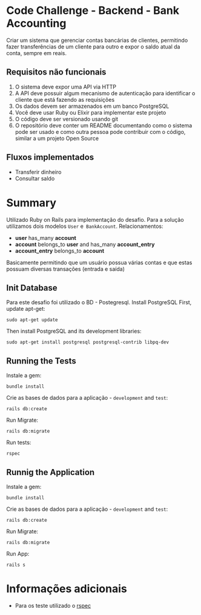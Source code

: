 # Code Challenge - Backend - Bank Accounting

Criar um sistema que gerenciar contas bancárias de clientes, permitindo fazer transferências de um cliente para outro e expor o saldo atual da conta, sempre em reais.


## Requisitos não funcionais 

 1. O sistema deve expor uma API via HTTP 
 2. A API deve possuir algum mecanismo de autenticação para identificar o cliente que está fazendo as requisições 
 3.  Os dados devem ser armazenados em um banco PostgreSQL 
 4. Você deve usar Ruby ou Elixir para implementar este projeto
 5. O código deve ser versionado usando git 
 6. O repositório deve conter um README documentando como o sistema pode ser usado e como outra pessoa pode contribuir com o código, similar a um projeto Open Source

## Fluxos implementados
 - Transferir dinheiro 
-  Consultar saldo

#  Summary

Utilizado Ruby on Rails para implementação do desafio. Para a solução utilizamos dois modelos `User` e` BankAccount`.
Relacionamentos:
-  **user**  has_many **account**
-  **account** belongs_to **user** and has_many **account_entry**
-  **account_entry** belongs_to **account**

Basicamente permitindo que um usuário possua várias contas e que estas possuam diversas transações (entrada e saída)

## Init Database

Para este desafio foi utilizado o BD - Postegresql. Install PostgreSQL
First, update apt-get:

    sudo apt-get update
    
Then install PostgreSQL and its development libraries:

    sudo apt-get install postgresql postgresql-contrib libpq-dev

## Running the Tests

Instale a gem:

    bundle install

Crie as bases de dados para a aplicação - `development`  and  `test`:

    rails db:create

Run Migrate:

    rails db:migrate

Run tests:

    rspec

##  Runnig the Application

Instale a gem:

    bundle install

Crie as bases de dados para a aplicação - `development`  and  `test`:

    rails db:create

Run Migrate:

    rails db:migrate
    
Run App:

    rails s

# Informações adicionais

- Para os teste utilizado o [rspec](https://github.com/rspec/rspec-rails)